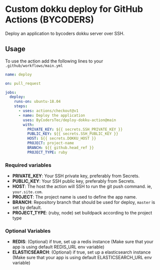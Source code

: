 # Custom dokku deploy for GitHub Actions (BYCODERS)

Deploy an application to bycoders dokku server over SSH.

## Usage

To use the action add the following lines to your `.github/workflows/main.yml`

```yaml
name: deploy

on: pull_request

jobs:
  deploy:
    runs-on: ubuntu-18.04
    steps:
      - uses: actions/checkout@v1
      - name: Deploy the application
        uses: ByCodersTec/deploy-dokku-action@main
        with:
          PRIVATE_KEY: ${{ secrets.SSH_PRIVATE_KEY }}
          PUBLIC_KEY: ${{ secrets.SSH_PUBLIC_KEY }}
          HOST: ${{ secrets.DOKKU_HOST }}
          PROJECT: project-name
          BRANCH: ${{ github.head_ref }}
          PROJECT_TYPE: ruby

```

### Required variables

* **PRIVATE_KEY**: Your SSH private key, preferably from Secrets.
* **PUBLIC_KEY**: Your SSH public key, preferably from Secrets.
* **HOST**: The host the action will SSH to run the git push command. ie, `your.site.com`.
* **PROJECT**: The project name is used to define the app name.
* **BRANCH**: Repository branch that should be used for deploy, `master` is set by default.
* **PROJECT_TYPE**: (ruby, node) set buildpack according to the project type

### Optional Variables

* **REDIS**: (Optional) if true, set up a redis instance (Make sure that your app is using default REDIS_URL env variable)
* **ELASTICSEARCH**: (Optional) if true, set up a elasticsearch instance (Make sure that your app is using default ELASTICSEARCH_URL env variable)